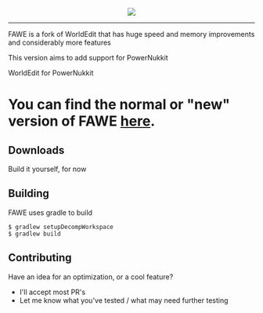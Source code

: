 <p align="center">
  <img src="https://i.imgur.com/Fog5fDB.png">
</p>

---


FAWE is a fork of WorldEdit that has huge speed and memory improvements and considerably more features

This version aims to add support for PowerNukkit

WorldEdit for PowerNukkit

# You can find the normal or "new" version of FAWE [here](https://github.com/IntellectualSites/FastAsyncWorldEdit).

## Downloads
Build it yourself, for now

## Building
FAWE uses gradle to build

```
$ gradlew setupDecompWorkspace
$ gradlew build
```

## Contributing
Have an idea for an optimization, or a cool feature?
 - I'll accept most PR's
 - Let me know what you've tested / what may need further testing
